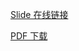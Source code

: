 [Slide 在线链接](https://docs.google.com/presentation/d/1OwogcT1g_c94Y9aXsuDQ3Vxt27igmr3xmaLux_953vM/edit?usp=sharing)

[PDF 下载](images/wsl-experience/wsl-slide.pdf)

